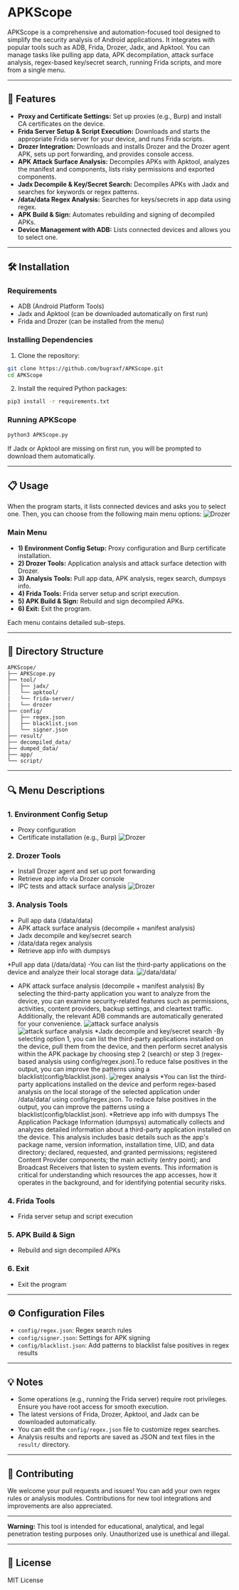 # APKScope

APKScope is a comprehensive and automation-focused tool designed to simplify the security analysis of Android applications. It integrates with popular tools such as ADB, Frida, Drozer, Jadx, and Apktool. You can manage tasks like pulling app data, APK decompilation, attack surface analysis, regex-based key/secret search, running Frida scripts, and more from a single menu.

---

## 🚀 Features

- **Proxy and Certificate Settings:** Set up proxies (e.g., Burp) and install CA certificates on the device.
- **Frida Server Setup & Script Execution:** Downloads and starts the appropriate Frida server for your device, and runs Frida scripts.
- **Drozer Integration:** Downloads and installs Drozer and the Drozer agent APK, sets up port forwarding, and provides console access.
- **APK Attack Surface Analysis:** Decompiles APKs with Apktool, analyzes the manifest and components, lists risky permissions and exported components.
- **Jadx Decompile & Key/Secret Search:** Decompiles APKs with Jadx and searches for keywords or regex patterns.
- **/data/data Regex Analysis:** Searches for keys/secrets in app data using regex.
- **APK Build & Sign:** Automates rebuilding and signing of decompiled APKs.
- **Device Management with ADB:** Lists connected devices and allows you to select one.

---

## 🛠️ Installation

### Requirements

- ADB (Android Platform Tools)
- Jadx and Apktool (can be downloaded automatically on first run)
- Frida and Drozer (can be installed from the menu)

### Installing Dependencies


1. Clone the repository:

```sh
git clone https://github.com/bugraxf/APKScope.git
cd APKScope
```

2. Install the required Python packages:

```sh
pip3 install -r requirements.txt
```

### Running APKScope

```bash
python3 APKScope.py
```

If Jadx or Apktool are missing on first run, you will be prompted to download them automatically.

---

## 📋 Usage

When the program starts, it lists connected devices and asks you to select one. Then, you can choose from the following main menu options:
 ![Drozer](example/apkscope.png)
 
### Main Menu

- **1) Environment Config Setup:** Proxy configuration and Burp certificate installation.
- **2) Drozer Tools:** Application analysis and attack surface detection with Drozer.
- **3) Analysis Tools:** Pull app data, APK analysis, regex search, dumpsys info.
- **4) Frida Tools:** Frida server setup and script execution.
- **5) APK Build & Sign:** Rebuild and sign decompiled APKs.
- **6) Exit:** Exit the program.

Each menu contains detailed sub-steps.

---

## 📂 Directory Structure

```
APKScope/
├── APKScope.py
├── tool/
│   ├── jadx/
│   └── apktool/
|   └── frida-server/
|   └── drozer
├── config/
│   ├── regex.json
│   ├── blacklist.json
│   └── signer.json
├── result/
├── decompiled_data/
├── dumped_data/
├── app/
└── script/
```

---

## 🔍 Menu Descriptions

### 1. Environment Config Setup
- Proxy configuration
- Certificate installation (e.g., Burp)
 ![Drozer](example/burp.gif)
### 2. Drozer Tools
- Install Drozer agent and set up port forwarding
- Retrieve app info via Drozer console
- IPC tests and attack surface analysis
  ![Drozer](example/drozer.gif)

### 3. Analysis Tools
- Pull app data (/data/data)
- APK attack surface analysis (decompile + manifest analysis)
- Jadx decompile and key/secret search
- /data/data regex analysis
- Retrieve app info with dumpsys

*Pull app data (/data/data)
-You can list the third-party applications on the device and analyze their local storage data.
![/data/data/<package-name>](example/data.data.png)
- APK attack surface analysis (decompile + manifest analysis)
  By selecting the third-party application you want to analyze from the device, you can examine security-related features such as permissions, activities, content providers, backup settings, and cleartext traffic. Additionally, the relevant ADB commands are automatically generated for your convenience.
![attack surface analysis ](example/Attack%20Surface-1.png)
![attack surface analysis ](example/Attack%20Surface-2.png) 
*Jadx decompile and key/secret search
-By selecting option 1, you can list the third-party applications installed on the device, pull them from the device, and then perform secret analysis within the APK package by choosing step 2 (search) or step 3 (regex-based analysis using config/regex.json).To reduce false positives in the output, you can improve the patterns using a blacklist(config/blacklist.json).
![regex analysis](example/regex.gif)
*You can list the third-party applications installed on the device and perform regex-based analysis on the local storage of the selected application under /data/data/<package-name> using config/regex.json. To reduce false positives in the output, you can improve the patterns using a blacklist(config/blacklist.json).
*Retrieve app info with dumpsys
The Application Package Information (dumpsys) automatically collects and analyzes detailed information about a third-party application installed on the device. This analysis includes basic details such as the app's package name, version information, installation time, UID, and data directory; declared, requested, and granted permissions; registered Content Provider components; the main activity (entry point); and Broadcast Receivers that listen to system events. This information is critical for understanding which resources the app accesses, how it operates in the background, and for identifying potential security risks.


### 4. Frida Tools
- Frida server setup and script execution

### 5. APK Build & Sign
- Rebuild and sign decompiled APKs

### 6. Exit
- Exit the program

---

## ⚙️ Configuration Files

- `config/regex.json`: Regex search rules
- `config/signer.json`: Settings for APK signing
- `config/blacklist.json`: Add patterns to blacklist false positives in regex results

---

## 💡 Notes

- Some operations (e.g., running the Frida server) require root privileges. Ensure you have root access for smooth execution.
- The latest versions of Frida, Drozer, Apktool, and Jadx can be downloaded automatically.
- You can edit the `config/regex.json` file to customize regex searches.
- Analysis results and reports are saved as JSON and text files in the `result/` directory.

---

## 🤝 Contributing

We welcome your pull requests and issues! You can add your own regex rules or analysis modules. Contributions for new tool integrations and improvements are also appreciated.

---

**Warning:** This tool is intended for educational, analytical, and legal penetration testing purposes only. Unauthorized use is unethical and illegal.

---

## 📝 License

MIT License
